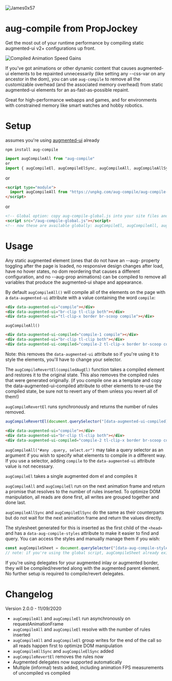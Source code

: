 ![James0x57](https://img.shields.io/badge/James0x57%20%F0%9F%91%BD-I%20made%20a%20thing!-blueviolet.svg?labelColor=222222)

# aug-compile from PropJockey
Get the most out of your runtime performance by compiling static augmented-ui v2+ configurations up front.

![Compiled Animation Speed Gains](https://user-images.githubusercontent.com/7545075/98511303-220a4000-222a-11eb-8e96-4f44f65b1288.gif)

If you've got animations or other dynamic content that causes augmented-ui elements to be repainted unnecessarily (like setting any --css-var on any ancestor in the dom), you can use `aug-compile` to remove all the customizable overhead (and the associated memory overhead) from static augmented-ui elements for an as-fast-as-possible repaint.

Great for high-performance webapps and games, and for environments with constrained memory like smart watches and hobby robotics.

# Setup

assumes you're using [augmented-ui](http://augmented-ui.com/) already

```
npm install aug-compile
```

```js
import augCompileAll from "aug-compile"
or
import { augCompileEl, augCompileElSync, augCompileAll, augCompileAllSync, augCompileRevertEl } from "aug-compile"
```

or

```html
<script type="module">
  import augCompileAll from "https://unpkg.com/aug-compile/aug-compile-es6.js"
</script>
```

or

```html
<!-- Global option: copy aug-compile-global.js into your site files and include it -->
<script src="/aug-compile-global.js"></script>
<!-- now these are available globally: augCompileEl, augCompileAll, augCompileRevertEl -->
```

# Usage

Any static augmented element (ones that do not have an --aug- property toggling after the page is loaded, no responsive design changes after load, have no hover states, no dom reordering that causes a different configuration, and no --aug-prop animations) can be compiled to remove all variables that produce the augmented-ui shape and appearance.

By default `augCompileAll()` will compile all of the elements on the page with a `data-augmented-ui` attribute with a value containing the word `compile`:

```html
<div data-augmented-ui="compile"></div>
<div data-augmented-ui="br-clip tl-clip both"></div>
<div data-augmented-ui="tl-clip-x border br-scoop compile"></div>
```

`augCompileAll()`

```html
<div data-augmented-ui-compiled="compile-1 compile"></div>
<div data-augmented-ui="br-clip tl-clip both"></div>
<div data-augmented-ui-compiled="compile-2 tl-clip-x border br-scoop compile"></div>
```

Note: this removes the `data-augmented-ui` attribute so if you're using it to style the elements, you'll have to change your selector.

The `augCompileRevertEl(compiledAugEl)` function takes a compiled element and restores it to the original state. This also removes the compiled rules that were generated originally. (if you compile one as a template and copy the data-augmented-ui-compiled attribute to other elements to re-use the compiled state, be sure not to revert any of them unless you revert all of them!)

`augCompileRevertEl` runs synchronously and returns the number of rules removed.

```js
augCompileRevertEl(document.querySelector("[data-augmented-ui-compiled]"))
```

```html
<div data-augmented-ui="compile"></div>
<div data-augmented-ui="br-clip tl-clip both"></div>
<div data-augmented-ui-compiled="compile-2 tl-clip-x border br-scoop compile"></div>
```

`augCompileAll("#any .query, select.or")` may take a query selector as an argument if you wish to specify what elements to compile in a different way. If you use a selector, adding `compile` to the `data-augmented-ui` attribute value is not necessary.

`augCompileEl` takes a single augmented dom el and compiles it

`augCompileAll` and `augCompileEl` run on the next animation frame and return a promise that resolves to the number of rules inserted. To optimize DOM manipulation, all reads are done first, all writes are grouped together and done last.

`augCompileAllSync` and `augCompileElSync` do the same as their counterparts but do not wait for the next animation frame and return the values directly.

The stylesheet generated for this is inserted as the first child of the `<head>` and has a `data-aug-compile-styles` attribute to make it easier to find and query. You can access the styles and manually manage them if you wish:

```js
const augCompileSheet = document.querySelector("[data-aug-compile-styles]").sheet
// note: if you're using the global script, augCompileSheet already exists
```

If you're using delegates for your augmented inlay or augmented border, they will be compiled/reverted along with the augmented parent element. No further setup is required to compile/revert delegates.

# Changelog

Version 2.0.0 - 11/09/2020
 * `augCompileAll` and `augCompileEl` run asynchronously on requestAnimationFrame
 * `augCompileAll` and `augCompileEl` resolve with the number of rules inserted
 * `augCompileAll` and `augCompileEl` group writes for the end of the call so all reads happen first to optimize DOM manipulation
 * `augCompileAllSync` and `augCompileElSync` added
 * `augCompileRevertEl` removes the rules now
 * Augmented delegates now supported automatically
 * Multiple (informal) tests added, including animation FPS measurements of uncompiled vs compiled
